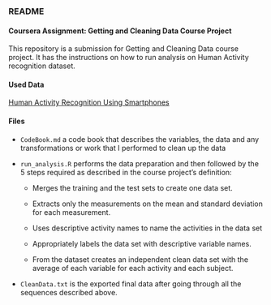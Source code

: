### **README**

#### **Coursera Assignment: Getting and Cleaning Data Course Project**

This repository is a submission for Getting and Cleaning Data course project. It has the instructions on how to run analysis on Human Activity recognition dataset.

#### **Used Data**

[Human Activity Recognition Using Smartphones](http://archive.ics.uci.edu/ml/datasets/Human+Activity+Recognition+Using+Smartphones)

#### **Files**

-   `CodeBook.md` a code book that describes the variables, the data and any transformations or work that I performed to clean up the data
    
-   `run_analysis.R` performs the data preparation and then followed by the 5 steps required as described in the course project’s definition:
    
    -   Merges the training and the test sets to create one data set.
        
    -   Extracts only the measurements on the mean and standard deviation for each measurement.
        
    -   Uses descriptive activity names to name the activities in the data set
        
    -   Appropriately labels the data set with descriptive variable names.
        
    -   From the dataset creates an independent clean data set with the average of each variable for each activity and each subject.
        
-   `CleanData.txt` is the exported final data after going through all the sequences described above.